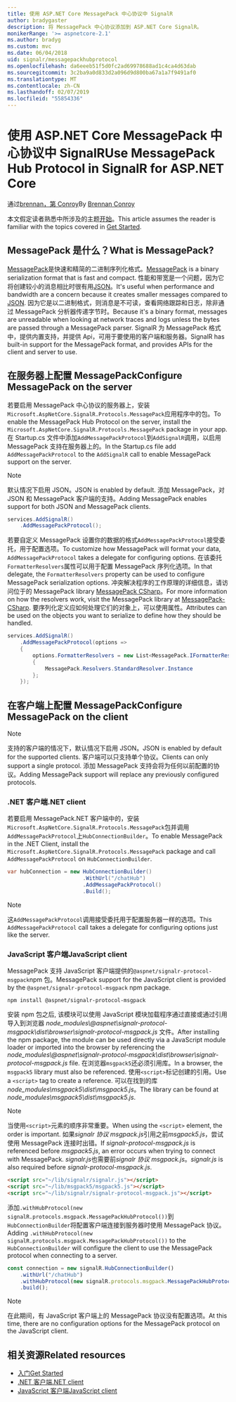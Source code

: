 ```yaml
---
title: 使用 ASP.NET Core MessagePack 中心协议中 SignalR
author: bradygaster
description: 将 MessagePack 中心协议添加到 ASP.NET Core SignalR。
monikerRange: '>= aspnetcore-2.1'
ms.author: bradyg
ms.custom: mvc
ms.date: 06/04/2018
uid: signalr/messagepackhubprotocol
ms.openlocfilehash: da6eeeb51f5d0fc2ad69978688ad1c4ca4d63dab
ms.sourcegitcommit: 3c2ba9a0d833d2a096d9d800ba67a1a7f9491af0
ms.translationtype: MT
ms.contentlocale: zh-CN
ms.lasthandoff: 02/07/2019
ms.locfileid: "55854336"
---
```

# <a name="use-messagepack-hub-protocol-in-signalr-for-aspnet-core"></a><span data-ttu-id="5bb49-103">使用 ASP.NET Core MessagePack 中心协议中 SignalR</span><span class="sxs-lookup"><span data-stu-id="5bb49-103">Use MessagePack Hub Protocol in SignalR for ASP.NET Core</span></span>

<span data-ttu-id="5bb49-104">通过[brennan，第 Conroy](https://github.com/BrennanConroy)</span><span class="sxs-lookup"><span data-stu-id="5bb49-104">By [Brennan Conroy](https://github.com/BrennanConroy)</span></span>

<span data-ttu-id="5bb49-105">本文假定读者熟悉中所涉及的主题[开始](xref:tutorials/signalr)。</span><span class="sxs-lookup"><span data-stu-id="5bb49-105">This article assumes the reader is familiar with the topics covered in [Get Started](xref:tutorials/signalr).</span></span>

## <a name="what-is-messagepack"></a><span data-ttu-id="5bb49-106">MessagePack 是什么？</span><span class="sxs-lookup"><span data-stu-id="5bb49-106">What is MessagePack?</span></span>

<span data-ttu-id="5bb49-107">[MessagePack](https://msgpack.org/index.html)是快速和精简的二进制序列化格式。</span><span class="sxs-lookup"><span data-stu-id="5bb49-107">[MessagePack](https://msgpack.org/index.html) is a binary serialization format that is fast and compact.</span></span> <span data-ttu-id="5bb49-108">性能和带宽是一个问题，因为它将创建较小的消息相比时很有用[JSON](https://www.json.org/)。</span><span class="sxs-lookup"><span data-stu-id="5bb49-108">It's useful when performance and bandwidth are a concern because it creates smaller messages compared to [JSON](https://www.json.org/).</span></span> <span data-ttu-id="5bb49-109">因为它是以二进制格式，则消息是不可读，查看网络跟踪和日志，除非通过 MessagePack 分析器传递字节时。</span><span class="sxs-lookup"><span data-stu-id="5bb49-109">Because it's a binary format, messages are unreadable when looking at network traces and logs unless the bytes are passed through a MessagePack parser.</span></span> <span data-ttu-id="5bb49-110">SignalR 为 MessagePack 格式中，提供内置支持，并提供 Api，可用于要使用的客户端和服务器。</span><span class="sxs-lookup"><span data-stu-id="5bb49-110">SignalR has built-in support for the MessagePack format, and provides APIs for the client and server to use.</span></span>

## <a name="configure-messagepack-on-the-server"></a><span data-ttu-id="5bb49-111">在服务器上配置 MessagePack</span><span class="sxs-lookup"><span data-stu-id="5bb49-111">Configure MessagePack on the server</span></span>

<span data-ttu-id="5bb49-112">若要启用 MessagePack 中心协议的服务器上，安装`Microsoft.AspNetCore.SignalR.Protocols.MessagePack`应用程序中的包。</span><span class="sxs-lookup"><span data-stu-id="5bb49-112">To enable the MessagePack Hub Protocol on the server, install the `Microsoft.AspNetCore.SignalR.Protocols.MessagePack` package in your app.</span></span> <span data-ttu-id="5bb49-113">在 Startup.cs 文件中添加`AddMessagePackProtocol`到`AddSignalR`调用，以启用 MessagePack 支持在服务器上的。</span><span class="sxs-lookup"><span data-stu-id="5bb49-113">In the Startup.cs file add `AddMessagePackProtocol` to the `AddSignalR` call to enable MessagePack support on the server.</span></span>

> [!NOTE]
> <span data-ttu-id="5bb49-114">默认情况下启用 JSON。</span><span class="sxs-lookup"><span data-stu-id="5bb49-114">JSON is enabled by default.</span></span> <span data-ttu-id="5bb49-115">添加 MessagePack，对 JSON 和 MessagePack 客户端的支持。</span><span class="sxs-lookup"><span data-stu-id="5bb49-115">Adding MessagePack enables support for both JSON and MessagePack clients.</span></span>

```csharp
services.AddSignalR()
    .AddMessagePackProtocol();
```

<span data-ttu-id="5bb49-116">若要自定义 MessagePack 设置你的数据的格式`AddMessagePackProtocol`接受委托，用于配置选项。</span><span class="sxs-lookup"><span data-stu-id="5bb49-116">To customize how MessagePack will format your data, `AddMessagePackProtocol` takes a delegate for configuring options.</span></span> <span data-ttu-id="5bb49-117">在该委托`FormatterResolvers`属性可以用于配置 MessagePack 序列化选项。</span><span class="sxs-lookup"><span data-stu-id="5bb49-117">In that delegate, the `FormatterResolvers` property can be used to configure MessagePack serialization options.</span></span> <span data-ttu-id="5bb49-118">冲突解决程序的工作原理的详细信息，请访问位于的 MessagePack library [MessagePack CSharp](https://github.com/neuecc/MessagePack-CSharp)。</span><span class="sxs-lookup"><span data-stu-id="5bb49-118">For more information on how the resolvers work, visit the MessagePack library at [MessagePack-CSharp](https://github.com/neuecc/MessagePack-CSharp).</span></span> <span data-ttu-id="5bb49-119">要序列化定义应如何处理它们的对象上，可以使用属性。</span><span class="sxs-lookup"><span data-stu-id="5bb49-119">Attributes can be used on the objects you want to serialize to define how they should be handled.</span></span>

```csharp
services.AddSignalR()
    .AddMessagePackProtocol(options =>
    {
        options.FormatterResolvers = new List<MessagePack.IFormatterResolver>()
        {
            MessagePack.Resolvers.StandardResolver.Instance
        };
    });
```

## <a name="configure-messagepack-on-the-client"></a><span data-ttu-id="5bb49-120">在客户端上配置 MessagePack</span><span class="sxs-lookup"><span data-stu-id="5bb49-120">Configure MessagePack on the client</span></span>

> [!NOTE]
> <span data-ttu-id="5bb49-121">支持的客户端的情况下，默认情况下启用 JSON。</span><span class="sxs-lookup"><span data-stu-id="5bb49-121">JSON is enabled by default for the supported clients.</span></span> <span data-ttu-id="5bb49-122">客户端可以只支持单个协议。</span><span class="sxs-lookup"><span data-stu-id="5bb49-122">Clients can only support a single protocol.</span></span> <span data-ttu-id="5bb49-123">添加 MessagePack 支持会将为任何以前配置的协议。</span><span class="sxs-lookup"><span data-stu-id="5bb49-123">Adding MessagePack support will replace any previously configured protocols.</span></span>

### <a name="net-client"></a><span data-ttu-id="5bb49-124">.NET 客户端</span><span class="sxs-lookup"><span data-stu-id="5bb49-124">.NET client</span></span>

<span data-ttu-id="5bb49-125">若要启用 MessagePack.NET 客户端中的，安装`Microsoft.AspNetCore.SignalR.Protocols.MessagePack`包并调用`AddMessagePackProtocol`上`HubConnectionBuilder`。</span><span class="sxs-lookup"><span data-stu-id="5bb49-125">To enable MessagePack in the .NET Client, install the `Microsoft.AspNetCore.SignalR.Protocols.MessagePack` package and call `AddMessagePackProtocol` on `HubConnectionBuilder`.</span></span>

```csharp
var hubConnection = new HubConnectionBuilder()
                        .WithUrl("/chatHub")
                        .AddMessagePackProtocol()
                        .Build();
```

> [!NOTE]
> <span data-ttu-id="5bb49-126">这`AddMessagePackProtocol`调用接受委托用于配置服务器一样的选项。</span><span class="sxs-lookup"><span data-stu-id="5bb49-126">This `AddMessagePackProtocol` call takes a delegate for configuring options just like the server.</span></span>

### <a name="javascript-client"></a><span data-ttu-id="5bb49-127">JavaScript 客户端</span><span class="sxs-lookup"><span data-stu-id="5bb49-127">JavaScript client</span></span>

<span data-ttu-id="5bb49-128">MessagePack 支持 JavaScript 客户端提供的`@aspnet/signalr-protocol-msgpack`npm 包。</span><span class="sxs-lookup"><span data-stu-id="5bb49-128">MessagePack support for the JavaScript client is provided by the `@aspnet/signalr-protocol-msgpack` npm package.</span></span>

```console
npm install @aspnet/signalr-protocol-msgpack
```

<span data-ttu-id="5bb49-129">安装 npm 包之后, 该模块可以使用 JavaScript 模块加载程序通过直接或通过引用导入到浏览器 *node_modules\\@aspnet\signalr-protocol-msgpack\dist\browser\signalr-protocol-msgpack.js* 文件。</span><span class="sxs-lookup"><span data-stu-id="5bb49-129">After installing the npm package, the module can be used directly via a JavaScript module loader or imported into the browser by referencing the *node_modules\\@aspnet\signalr-protocol-msgpack\dist\browser\signalr-protocol-msgpack.js* file.</span></span> <span data-ttu-id="5bb49-130">在浏览器`msgpack5`还必须引用库。</span><span class="sxs-lookup"><span data-stu-id="5bb49-130">In a browser, the `msgpack5` library must also be referenced.</span></span> <span data-ttu-id="5bb49-131">使用`<script>`标记创建的引用。</span><span class="sxs-lookup"><span data-stu-id="5bb49-131">Use a `<script>` tag to create a reference.</span></span> <span data-ttu-id="5bb49-132">可以在找到的库*node_modules\msgpack5\dist\msgpack5.js*。</span><span class="sxs-lookup"><span data-stu-id="5bb49-132">The library can be found at *node_modules\msgpack5\dist\msgpack5.js*.</span></span>

> [!NOTE]
> <span data-ttu-id="5bb49-133">当使用`<script>`元素的顺序非常重要。</span><span class="sxs-lookup"><span data-stu-id="5bb49-133">When using the `<script>` element, the order is important.</span></span> <span data-ttu-id="5bb49-134">如果*signalr 协议 msgpack.js*引用之前*msgpack5.js*，尝试使用 MessagePack 连接时出错。</span><span class="sxs-lookup"><span data-stu-id="5bb49-134">If *signalr-protocol-msgpack.js* is referenced before *msgpack5.js*, an error occurs when trying to connect with MessagePack.</span></span> <span data-ttu-id="5bb49-135">*signalr.js*也需要前*signalr 协议 msgpack.js*。</span><span class="sxs-lookup"><span data-stu-id="5bb49-135">*signalr.js* is also required before *signalr-protocol-msgpack.js*.</span></span>

```html
<script src="~/lib/signalr/signalr.js"></script>
<script src="~/lib/msgpack5/msgpack5.js"></script>
<script src="~/lib/signalr/signalr-protocol-msgpack.js"></script>
```

<span data-ttu-id="5bb49-136">添加`.withHubProtocol(new signalR.protocols.msgpack.MessagePackHubProtocol())`到`HubConnectionBuilder`将配置客户端连接到服务器时使用 MessagePack 协议。</span><span class="sxs-lookup"><span data-stu-id="5bb49-136">Adding `.withHubProtocol(new signalR.protocols.msgpack.MessagePackHubProtocol())` to the `HubConnectionBuilder` will configure the client to use the MessagePack protocol when connecting to a server.</span></span>

```javascript
const connection = new signalR.HubConnectionBuilder()
    .withUrl("/chatHub")
    .withHubProtocol(new signalR.protocols.msgpack.MessagePackHubProtocol())
    .build();
```

> [!NOTE]
> <span data-ttu-id="5bb49-137">在此期间，有 JavaScript 客户端上的 MessagePack 协议没有配置选项。</span><span class="sxs-lookup"><span data-stu-id="5bb49-137">At this time, there are no configuration options for the MessagePack protocol on the JavaScript client.</span></span>

## <a name="related-resources"></a><span data-ttu-id="5bb49-138">相关资源</span><span class="sxs-lookup"><span data-stu-id="5bb49-138">Related resources</span></span>

* [<span data-ttu-id="5bb49-139">入门</span><span class="sxs-lookup"><span data-stu-id="5bb49-139">Get Started</span></span>](xref:tutorials/signalr)
* [<span data-ttu-id="5bb49-140">.NET 客户端</span><span class="sxs-lookup"><span data-stu-id="5bb49-140">.NET client</span></span>](xref:signalr/dotnet-client)
* [<span data-ttu-id="5bb49-141">JavaScript 客户端</span><span class="sxs-lookup"><span data-stu-id="5bb49-141">JavaScript client</span></span>](xref:signalr/javascript-client)
